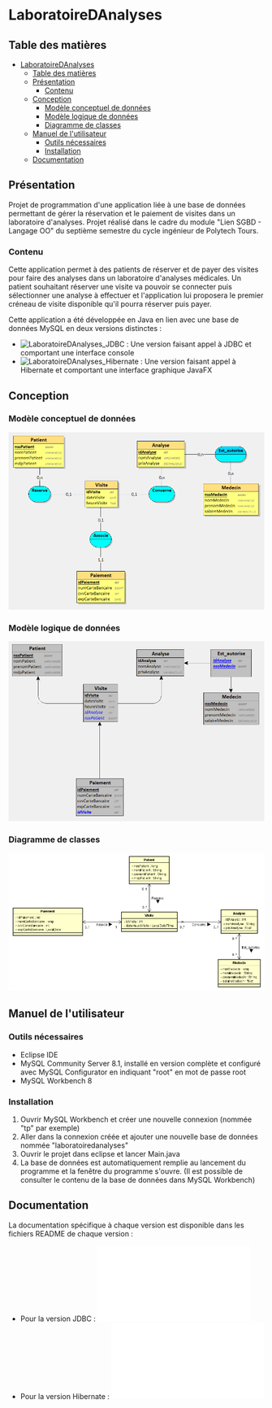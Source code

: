 # LaboratoireDAnalyses

## Table des matières

- [LaboratoireDAnalyses](#laboratoiredanalyses)
  - [Table des matières](#table-des-matières)
  - [Présentation](#présentation)
    - [Contenu](#contenu)
  - [Conception](#conception)
    - [Modèle conceptuel de données](#modèle-conceptuel-de-données)
    - [Modèle logique de données](#modèle-logique-de-données)
    - [Diagramme de classes](#diagramme-de-classes)
  - [Manuel de l'utilisateur](#manuel-de-lutilisateur)
    - [Outils nécessaires](#outils-nécessaires)
    - [Installation](#installation)
  - [Documentation](#documentation)

## Présentation

Projet de programmation d'une application liée à une base de données permettant de gérer la réservation et le paiement de visites dans un laboratoire d'analyses. Projet réalisé dans le cadre du module "Lien SGBD - Langage OO" du septième semestre du cycle ingénieur de Polytech Tours.

### Contenu

Cette application permet à des patients de réserver et de payer des visites pour faire des analyses dans un laboratoire d'analyses médicales. Un patient souhaitant réserver une visite va pouvoir se connecter puis sélectionner une analyse à effectuer et l'application lui proposera le premier créneau de visite disponible qu'il pourra réserver puis payer.

Cette application a été développée en Java en lien avec une base de données MySQL en deux versions distinctes :

- ![LaboratoireDAnalyses_JDBC](./LaboratoireDAnalyses_JDBC/) : Une version faisant appel à JDBC et comportant une interface console
- ![LaboratoireDAnalyses_Hibernate](./LaboratoireDAnalyses_Hibernate/) : Une version faisant appel à Hibernate et comportant une interface graphique JavaFX

## Conception

### Modèle conceptuel de données

![Modèle conceptuel de données](./conception/MCDBDLaboAnalyses.png)

### Modèle logique de données

![Modèle logique de données](./conception/MLDBDLaboAnalyses.png)

### Diagramme de classes

![Diagramme de classes](./conception/DiagrammeClassesLaboAnalyses.png)

## Manuel de l'utilisateur

### Outils nécessaires

- Eclipse IDE
- MySQL Community Server 8.1, installé en version complète et configuré avec MySQL Configurator en indiquant "root" en mot de passe root
- MySQL Workbench 8

### Installation

1. Ouvrir MySQL Workbench et créer une nouvelle connexion (nommée "tp" par exemple)
2. Aller dans la connexion créée et ajouter une nouvelle base de données nommée "laboratoiredanalyses"
3. Ouvrir le projet dans eclipse et lancer Main.java
4. La base de données est automatiquement remplie au lancement du programme et la fenêtre du programme s'ouvre. (Il est possible de consulter le contenu de la base de données dans MySQL Workbench)

## Documentation

La documentation spécifique à chaque version est disponible dans les fichiers README de chaque version :

- Pour la version JDBC : ![Documentation](./LaboratoireDAnalyses_JDBC/README.md)
- Pour la version Hibernate : ![Documentation](./LaboratoireDAnalyses_Hibernate/README.md)
